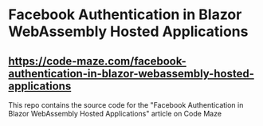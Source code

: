 # Facebook Authentication in Blazor WebAssembly Hosted Applications
## https://code-maze.com/facebook-authentication-in-blazor-webassembly-hosted-applications
This repo contains the source code for the "Facebook Authentication in Blazor WebAssembly Hosted Applications" article on Code Maze
